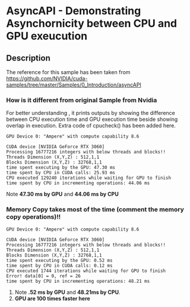 # AsyncAPI - Demonstrating Asynchornicity between CPU and GPU exeucution

## Description

The reference for this sample has been taken from https://github.com/NVIDIA/cuda-samples/tree/master/Samples/0_Introduction/asyncAPI

### How is it different from original Sample from Nvidia

For better understanding , it prints outputs by showing the difference between CPU execution time and GPU execution time beside showing overlap in execution. 
Extra code of cpucheck() has been added here.

```
GPU Device 0: "Ampere" with compute capability 8.6

CUDA device [NVIDIA GeForce RTX 3060]
Processing 16777216 integers with below threads and blocks!!
Threads Dimension (X,Y,Z) : 512,1,1
Blocks Dimension (X,Y,Z) : 32768,1,1
time spent executing by the GPU: 47.30 ms
time spent by CPU in CUDA calls: 25.93 ms
CPU executed 129240 iterations while waiting for GPU to finish
time spent by CPU in incrementing operations: 44.06 ms
```
Note **47.30 ms by GPU** and **44.06 ms by CPU**
### Memory Copy takes most of the time (comment the memory copy operations)!!
``` [./asyncAPI] - Starting...
GPU Device 0: "Ampere" with compute capability 8.6

CUDA device [NVIDIA GeForce RTX 3060]
Processing 16777216 integers with below threads and blocks!!
Threads Dimension (X,Y,Z) : 512,1,1
Blocks Dimension (X,Y,Z) : 32768,1,1
time spent executing by the GPU: 0.52 ms
time spent by CPU in CUDA calls: 0.12 ms
CPU executed 1744 iterations while waiting for GPU to finish
Error! data[0] = 0, ref = 26
time spent by CPU in incrementing operations: 48.21 ms
```
1. Note **.52 ms by GPU** and **48.21ms by CPU**.
2. **GPU are 100 times faster here**

